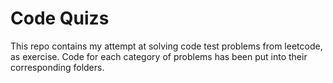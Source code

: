 # Code Quizs
This repo contains my attempt at solving code test problems from leetcode, as exercise.
Code for each category of problems has been put into their corresponding folders.